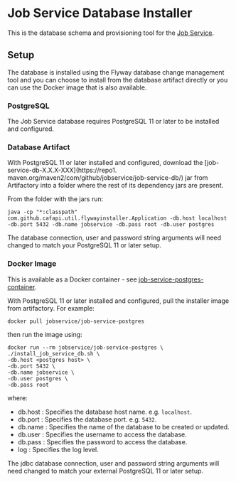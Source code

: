 # Job Service Database Installer

This is the database schema and provisioning tool for the [Job Service](../job-service). 

## Setup

The database is installed using the Flyway database change management tool and you can choose to install from the database artifact 
directly or you can use the Docker image that is  also available.

### PostgreSQL
The Job Service database requires PostgreSQL 11 or later to be installed and configured. 

### Database Artifact
With PostgreSQL 11 or later installed and configured, download the [job-service-db-X.X.X-XXX](https://repo1.
maven.org/maven2/com/github/jobservice/job-service-db/) jar from Artifactory into a folder where the rest of its dependency jars are present.

From the folder with the jars run:

	java -cp "*:classpath" com.github.cafapi.util.flywayinstaller.Application -db.host localhost -db.port 5432 -db.name jobservice -db.pass root -db.user postgres

The database connection, user and password string arguments will need changed to match your PostgreSQL 11 or later setup.

### Docker Image
This is available as a Docker container - see [job-service-postgres-container](../job-service-postgres-container).

With PostgreSQL 11 or later installed and configured, pull the installer image from artifactory. For example:

	docker pull jobservice/job-service-postgres

then run the image using:

	docker run --rm jobservice/job-service-postgres \
	./install_job_service_db.sh \
	-db.host <postgres host> \
	-db.port 5432 \
	-db.name jobservice \
	-db.user postgres \
	-db.pass root

where:

*   db.host  :  Specifies the database host name.  e.g. `localhost`.
*   db.port  :  Specifies the database port.  e.g. `5432`.
*   db.name  :  Specifies the name of the database to be created or updated.
*   db.user  :  Specifies the username to access the database.
*   db.pass  :  Specifies the password to access the database.
*   log      :  Specifies the log level.

The jdbc database connection, user and password string arguments will need changed to match your external PostgreSQL 11 or later setup.
